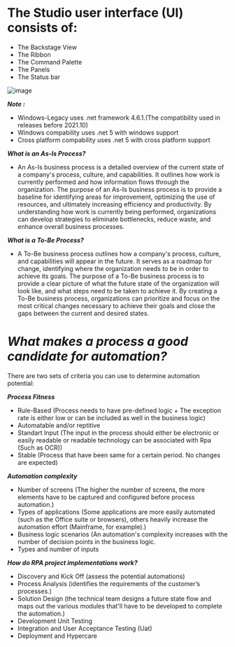 # The Studio user interface (UI) consists of: 

- The Backstage View
- The Ribbon
- The Command Palette
- The Panels
- The Status bar

    
![image](https://github.com/yaagmurss/AdvancedRPADeveloperCertificationTrainingNotes/assets/52479605/743c0ed1-e630-4592-8e8e-c3b921e21207)


***Note :***

- Windows-Legacy uses .net framework 4.6.1.(The compatibility used in releases before 2021.10)
- Windows compability uses .net 5 with windows support
- Cross platform compability uses .net 5 with cross platform support 



***What is an As-Is Process?***

- An As-Is business process is a detailed overview of the current state of a company's process, culture, and capabilities. It outlines how work is currently performed and how information flows through the organization. The purpose of an As-Is business process is to provide a baseline for identifying areas for improvement, optimizing the use of resources, and ultimately increasing efficiency and productivity. By understanding how work is currently being performed, organizations can develop strategies to eliminate bottlenecks, reduce waste, and enhance overall business processes.

***What is a To-Be Process?***

- A To-Be business process outlines how a company's process, culture, and capabilities will appear in the future. It serves as a roadmap for change, identifying where the organization needs to be in order to achieve its goals. The purpose of a To-Be business process is to provide a clear picture of what the future state of the organization will look like, and what steps need to be taken to achieve it. By creating a To-Be business process, organizations can prioritize and focus on the most critical changes necessary to achieve their goals and close the gaps between the current and desired states.

# ***What makes a process a good candidate for automation?***

There are two sets of criteria you can use to determine automation potential: 

***Process Fitness***
- Rule-Based (Process needs to have pre-defined logic + The exception rate is either low or can be included as well in the business logic)
- Automatable and/or reptitive
- Standart Input (The input in the process should either be electronic or easily readable or readable technology can be associated with Rpa (Such as OCR))
- Stable (Process that have been same for a certain period. No changes are expected)
	
	 
***Automation complexity***
- Number of screens (The higher the number of screens, the more elements have to be captured and configured before process automation.)
- Types of applications (Some applications are more easily automated (such as the Office suite or browsers), others heavily increase the automation effort (Mainframe, for example).)
- Business logic scenarios (An automation's complexity increases with the number of decision points in the business logic. 	
- Types and number of inputs 

***How do RPA project implementations work?***
- Discovery and Kick Off (assess the potential automations)
- Process Analysis (identifies the requirements of the customer’s processes.)
- Solution Design (the technical team designs a future state flow and maps out the various modules that'll have to be developed to complete the automation.)
- Development Unit Testing
- Integration and User Acceptance Testing (Uat)
- Deployment and Hypercare

